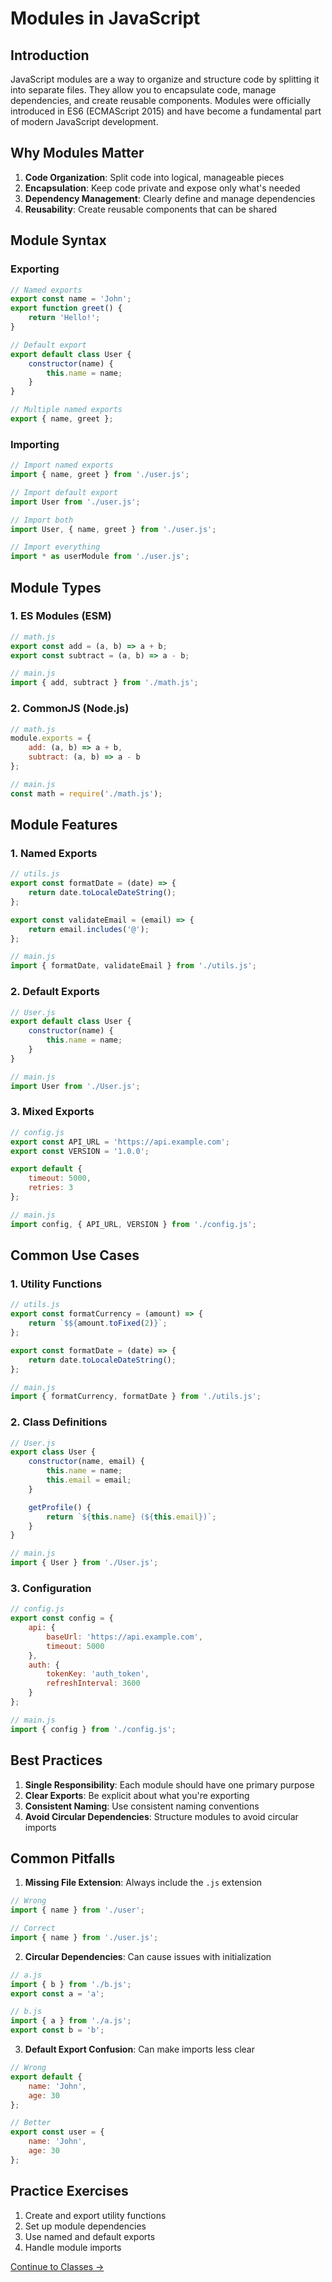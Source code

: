 # Modules in JavaScript

## Introduction
JavaScript modules are a way to organize and structure code by splitting it into separate files. They allow you to encapsulate code, manage dependencies, and create reusable components. Modules were officially introduced in ES6 (ECMAScript 2015) and have become a fundamental part of modern JavaScript development.

## Why Modules Matter
1. **Code Organization**: Split code into logical, manageable pieces
2. **Encapsulation**: Keep code private and expose only what's needed
3. **Dependency Management**: Clearly define and manage dependencies
4. **Reusability**: Create reusable components that can be shared

## Module Syntax

### Exporting
```javascript
// Named exports
export const name = 'John';
export function greet() {
    return 'Hello!';
}

// Default export
export default class User {
    constructor(name) {
        this.name = name;
    }
}

// Multiple named exports
export { name, greet };
```

### Importing
```javascript
// Import named exports
import { name, greet } from './user.js';

// Import default export
import User from './user.js';

// Import both
import User, { name, greet } from './user.js';

// Import everything
import * as userModule from './user.js';
```

## Module Types

### 1. ES Modules (ESM)
```javascript
// math.js
export const add = (a, b) => a + b;
export const subtract = (a, b) => a - b;

// main.js
import { add, subtract } from './math.js';
```

### 2. CommonJS (Node.js)
```javascript
// math.js
module.exports = {
    add: (a, b) => a + b,
    subtract: (a, b) => a - b
};

// main.js
const math = require('./math.js');
```

## Module Features

### 1. Named Exports
```javascript
// utils.js
export const formatDate = (date) => {
    return date.toLocaleDateString();
};

export const validateEmail = (email) => {
    return email.includes('@');
};

// main.js
import { formatDate, validateEmail } from './utils.js';
```

### 2. Default Exports
```javascript
// User.js
export default class User {
    constructor(name) {
        this.name = name;
    }
}

// main.js
import User from './User.js';
```

### 3. Mixed Exports
```javascript
// config.js
export const API_URL = 'https://api.example.com';
export const VERSION = '1.0.0';

export default {
    timeout: 5000,
    retries: 3
};

// main.js
import config, { API_URL, VERSION } from './config.js';
```

## Common Use Cases

### 1. Utility Functions
```javascript
// utils.js
export const formatCurrency = (amount) => {
    return `$${amount.toFixed(2)}`;
};

export const formatDate = (date) => {
    return date.toLocaleDateString();
};

// main.js
import { formatCurrency, formatDate } from './utils.js';
```

### 2. Class Definitions
```javascript
// User.js
export class User {
    constructor(name, email) {
        this.name = name;
        this.email = email;
    }

    getProfile() {
        return `${this.name} (${this.email})`;
    }
}

// main.js
import { User } from './User.js';
```

### 3. Configuration
```javascript
// config.js
export const config = {
    api: {
        baseUrl: 'https://api.example.com',
        timeout: 5000
    },
    auth: {
        tokenKey: 'auth_token',
        refreshInterval: 3600
    }
};

// main.js
import { config } from './config.js';
```

## Best Practices

1. **Single Responsibility**: Each module should have one primary purpose
2. **Clear Exports**: Be explicit about what you're exporting
3. **Consistent Naming**: Use consistent naming conventions
4. **Avoid Circular Dependencies**: Structure modules to avoid circular imports

## Common Pitfalls

1. **Missing File Extension**: Always include the `.js` extension
```javascript
// Wrong
import { name } from './user';

// Correct
import { name } from './user.js';
```

2. **Circular Dependencies**: Can cause issues with initialization
```javascript
// a.js
import { b } from './b.js';
export const a = 'a';

// b.js
import { a } from './a.js';
export const b = 'b';
```

3. **Default Export Confusion**: Can make imports less clear
```javascript
// Wrong
export default {
    name: 'John',
    age: 30
};

// Better
export const user = {
    name: 'John',
    age: 30
};
```

## Practice Exercises
1. Create and export utility functions
2. Set up module dependencies
3. Use named and default exports
4. Handle module imports

[Continue to Classes →](./classes.md) 